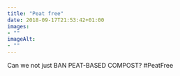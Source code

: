```yaml
---
title: "Peat free"
date: 2018-09-17T21:53:42+01:00
images: 
- ""
imageAlt: 
- ""
---
```


Can we not just BAN PEAT-BASED COMPOST? #PeatFree
